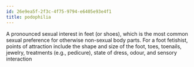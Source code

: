 ```yaml
---
id: 26e9ea5f-2f3c-4f75-9794-e6405e93e4f1
title: podophilia
---
```


A pronounced sexual interest in feet (or shoes), which is the most
common sexual preference for otherwise non-sexual body parts. For a foot
fetishist, points of attraction include the shape and size of the foot,
toes, toenails, jewelry, treatments (e.g., pedicure), state of dress,
odour, and sensory interaction
